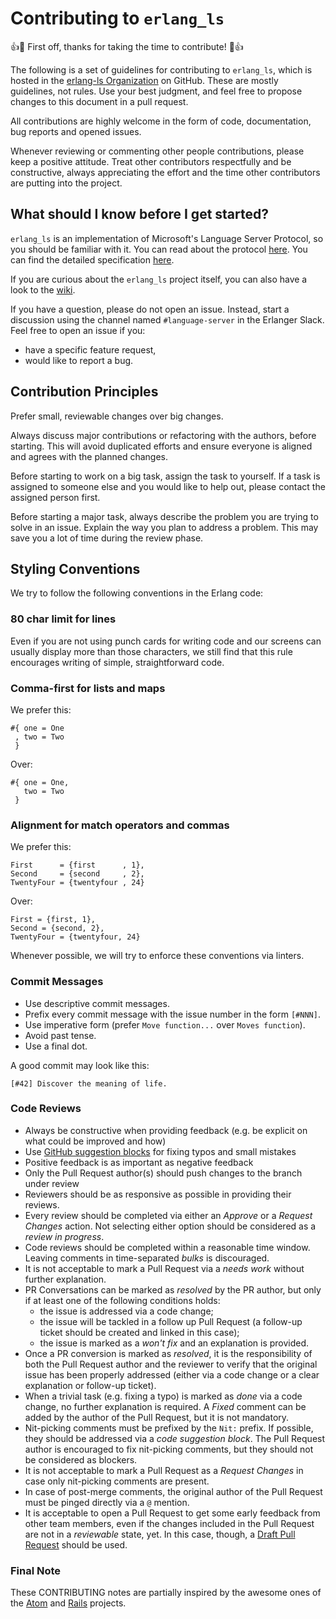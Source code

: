 # Contributing to `erlang_ls`

:+1::tada: First off, thanks for taking the time to contribute! :tada::+1:

The following is a set of guidelines for contributing to `erlang_ls`,
which is hosted in the [erlang-ls
Organization](https://github.com/erlang-ls) on GitHub. These are
mostly guidelines, not rules. Use your best judgment, and feel free to
propose changes to this document in a pull request.

All contributions are highly welcome in the form of code,
documentation, bug reports and opened issues.

Whenever reviewing or commenting other people contributions, please
keep a positive attitude. Treat other contributors respectfully and be
constructive, always appreciating the effort and the time other
contributors are putting into the project.

## What should I know before I get started?

`erlang_ls` is an implementation of Microsoft's Language Server
Protocol, so you should be familiar with it. You can read about the
protocol [here][lsp]. You can find the detailed specification
[here][lsp-specs].

If you are curious about the `erlang_ls` project itself, you can also
have a look to the [wiki][wiki].

If you have a question, please do not open an issue. Instead, start a
discussion using the channel named `#language-server` in the Erlanger
Slack. Feel free to open an issue if you:

* have a specific feature request,
* would like to report a bug.

## Contribution Principles

Prefer small, reviewable changes over big changes.

Always discuss major contributions or refactoring with the authors,
before starting. This will avoid duplicated efforts and ensure
everyone is aligned and agrees with the planned changes.

Before starting to work on a big task, assign the task to yourself. If
a task is assigned to someone else and you would like to help out,
please contact the assigned person first.

Before starting a major task, always describe the problem you are
trying to solve in an issue. Explain the way you plan to address a
problem. This may save you a lot of time during the review phase.

## Styling Conventions

We try to follow the following conventions in the Erlang code:

### 80 char limit for lines

Even if you are not using punch cards for writing code and our screens
can usually display more than those characters, we still find that
this rule encourages writing of simple, straightforward code.

### Comma-first for lists and maps

We prefer this:

    #{ one = One
     , two = Two
     }

Over:

    #{ one = One,
       two = Two
     }

### Alignment for match operators and commas

We prefer this:

    First      = {first      , 1},
    Second     = {second     , 2},
    TwentyFour = {twentyfour , 24}

Over:

    First = {first, 1},
    Second = {second, 2},
    TwentyFour = {twentyfour, 24}

Whenever possible, we will try to enforce these conventions via linters.

### Commit Messages

* Use descriptive commit messages.
* Prefix every commit message with the issue number in the form `[#NNN]`.
* Use imperative form (prefer `Move function...` over `Moves function`).
* Avoid past tense.
* Use a final dot.

A good commit may look like this:

    [#42] Discover the meaning of life.

### Code Reviews

* Always be constructive when providing feedback (e.g. be explicit on
  what could be improved and how)
* Use [GitHub suggestion blocks][github-suggest] for fixing typos and
  small mistakes
* Positive feedback is as important as negative feedback
* Only the Pull Request author(s) should push changes to the branch
  under review
* Reviewers should be as responsive as possible in providing their
  reviews.
* Every review should be completed via either an _Approve_ or a
  _Request Changes_ action. Not selecting either option should be
  considered as a _review in progress_.
* Code reviews should be completed within a reasonable time
  window. Leaving comments in time-separated _bulks_ is discouraged.
* It is not acceptable to mark a Pull Request via a _needs work_
  without further explanation.
* PR Conversations can be marked as _resolved_ by the PR author, but
  only if at least one of the following conditions holds:
    * the issue is addressed via a code change;
    * the issue will be tackled in a follow up Pull Request (a
      follow-up ticket should be created and linked in this case);
    * the issue is marked as a _won't fix_ and an explanation is
      provided.
* Once a PR conversion is marked as _resolved_, it is the
  responsibility of both the Pull Request author and the reviewer to
  verify that the original issue has been properly addressed (either
  via a code change or a clear explanation or follow-up ticket).
* When a trivial task (e.g. fixing a typo) is marked as _done_ via a
  code change, no further explanation is required. A _Fixed_ comment
  can be added by the author of the Pull Request, but it is not
  mandatory.
* Nit-picking comments must be prefixed by the `Nit:` prefix. If
  possible, they should be addressed via a _code suggestion
  block_. The Pull Request author is encouraged to fix nit-picking
  comments, but they should not be considered as blockers.
* It is not acceptable to mark a Pull Request as a _Request Changes_
  in case only nit-picking comments are present.
* In case of post-merge comments, the original author of the Pull
  Request must be pinged directly via a `@` mention.
* It is acceptable to open a Pull Request to get some early feedback
  from other team members, even if the changes included in the Pull
  Request are not in a _reviewable_ state, yet. In this case, though,
  a [Draft Pull Request][github-draft] should be used.

### Final Note

These CONTRIBUTING notes are partially inspired by the awesome ones of
the [Atom][atom-contributing] and [Rails][rails-contributing]
projects.

[lsp]:https://microsoft.github.io/language-server-protocol/
[lsp-specs]:https://microsoft.github.io/language-server-protocol/specifications/specification-3-14/
[wiki]:https://github.com/erlang-ls/erlang_ls/wiki
[atom-contributing]:https://github.com/atom/atom/blob/master/CONTRIBUTING.md
[rails-contributing]:https://github.com/rails/rails/blob/master/CONTRIBUTING.md
[github-suggest]:https://help.github.com/en/github/collaborating-with-issues-and-pull-requests/commenting-on-a-pull-request
[github-draft]:https://github.blog/2019-02-14-introducing-draft-pull-requests/
